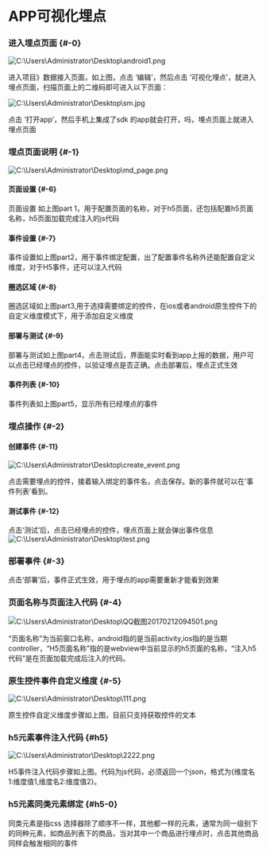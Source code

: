 # APP可视化埋点

### 进入埋点页面 {#-0}

![C:\Users\Administrator\Desktop\android1.png](../assets/cusersadministratordesktopandr.png)

进入项目》数据接入页面，如上图，点击 ‘编辑’，然后点击 ‘可视化埋点’，就进入埋点页面，扫描页面上的二维码即可进入以下页面：

![C:\Users\Administrator\Desktop\sm.jpg](../assets/cusersadministratordesktopsmj.jpeg)

点击 ‘打开app’，然后手机上集成了sdk 的app就会打开，吗，埋点页面上就进入埋点页面

### 埋点页面说明 {#-1}

![C:\Users\Administrator\Desktop\md_page.png](../assets/cusersadministratordesktopmdp.png)

#### 页面设置 {#-6}

页面设置 如上图part 1，用于配置页面的名称，对于h5页面，还包括配置h5页面名称，h5页面加载完成注入的js代码

#### 事件设置 {#-7}

事件设置如上图part2，用于事件绑定配置，出了配置事件名称外还能配置自定义维度，对于H5事件，还可以注入代码

#### 圈选区域 {#-8}

圈选区域如上图part3,用于选择需要绑定的控件，在ios或者android原生控件下的自定义维度模式下，用于添加自定义维度

#### 部署与测试 {#-9}

部署与测试如上图part4，点击测试后，界面能实时看到app上报的数据，用户可以点击已经埋点的控件，以验证埋点是否正确。点击部署后，埋点正式生效

#### 事件列表 {#-10}

事件列表如上图part5，显示所有已经埋点的事件

### 埋点操作 {#-2}

#### 创建事件 {#-11}

![C:\Users\Administrator\Desktop\create_event.png](../assets/cusersadministratordesktopcrea.png)

点击需要埋点的控件，接着输入绑定的事件名，点击保存。新的事件就可以在‘事件列表’看到。

#### 测试事件 {#-12}

点击‘测试’后，点击已经埋点的控件，埋点页面上就会弹出事件信息![C:\Users\Administrator\Desktop\test.png](../assets/cusersadministratordesktoptest.png)

### 部署事件 {#-3}

点击‘部署’后，事件正式生效，用于埋点的app需要重新才能看到效果

### 页面名称与页面注入代码 {#-4}

![C:\Users\Administrator\Desktop\QQ截图20170212094501.png](../assets/cusersadministratordesktopqqjie_tu.png)

“页面名称”为当前窗口名称，android指的是当前activity,ios指的是当期controller，“H5页面名称”指的是webview中当前显示的h5页面的名称，“注入h5代码”是在页面加载完成后注入的代码。

### 原生控件事件自定义维度 {#-5}

![C:\Users\Administrator\Desktop\111.png](../assets/cusersadministratordesktop111.png)

原生控件自定义维度步骤如上图，目前只支持获取控件的文本

### h5元素事件注入代码 {#h5}

![C:\Users\Administrator\Desktop\2222.png](../assets/cusersadministratordesktop2222.png)

H5事件注入代码步骤如上图。代码为js代码，必须返回一个json，格式为{维度名1:维度值1,维度名2:维度值2}。

### h5元素同类元素绑定 {#h5-0}

同类元素是指css 选择器除了顺序不一样，其他都一样的元素，通常为同一级别下的同种元素，如商品列表下的商品，当对其中一个商品进行埋点时，点击其他商品同样会触发相同的事件

